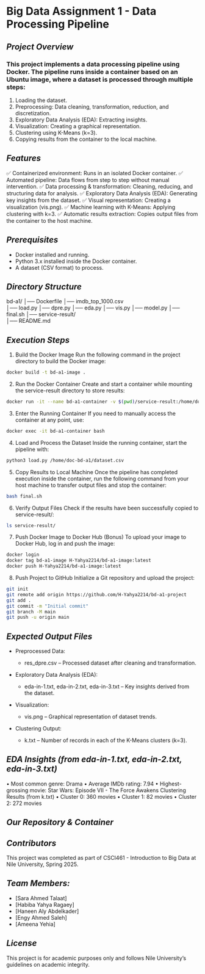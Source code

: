 # **Big Data Assignment 1 - Data Processing Pipeline**

## ***Project Overview***
### This project implements a data processing pipeline using Docker. The pipeline runs inside a container based on an Ubuntu image, where a dataset is processed through multiple steps:
1. Loading the dataset.
2. Preprocessing: Data cleaning, transformation, reduction, and discretization.
3. Exploratory Data Analysis (EDA): Extracting insights.
4. Visualization: Creating a graphical representation.
5. Clustering using K-Means (k=3).
6. Copying results from the container to the local machine.
## ___Features___
✅ Containerized environment: Runs in an isolated Docker container.
✅ Automated pipeline: Data flows from step to step without manual intervention.
✅ Data processing & transformation: Cleaning, reducing, and structuring data for analysis.
✅ Exploratory Data Analysis (EDA): Generating key insights from the dataset.
✅ Visual representation: Creating a visualization (vis.png).
✅ Machine learning with K-Means: Applying clustering with k=3.
✅ Automatic results extraction: Copies output files from the container to the host machine.
## ***Prerequisites***
- Docker installed and running.
- Python 3.x installed inside the Docker container.
- A dataset (CSV format) to process.
## ***Directory Structure***
bd-a1/
│── Dockerfile
│── imdb_top_1000.csv  
│── load.py
│── dpre.py
│── eda.py
│── vis.py
│── model.py
│── final.sh
│── service-result/  
│── README.md
## ***Execution Steps***
1. Build the Docker Image
Run the following command in the project directory to build the Docker image:
```bash
docker build -t bd-a1-image .
```
2. Run the Docker Container
Create and start a container while mounting the service-result directory to store results:
```bash
docker run -it --name bd-a1-container -v $(pwd)/service-result:/home/doc-bd-a1/service-result bd-a1-image
```
3. Enter the Running Container
If you need to manually access the container at any point, use:
```bash
docker exec -it bd-a1-container bash
```
4. Load and Process the Dataset
Inside the running container, start the pipeline with:
```bash
python3 load.py /home/doc-bd-a1/dataset.csv
```
5. Copy Results to Local Machine
Once the pipeline has completed execution inside the container, run the following command from your host machine to transfer output files and stop the container:
```bash
bash final.sh
```
6. Verify Output Files
Check if the results have been successfully copied to service-result/:
```bash
ls service-result/
```
7. Push Docker Image to Docker Hub (Bonus)
To upload your image to Docker Hub, log in and push the image:
```bash
docker login
docker tag bd-a1-image H-Yahya2214/bd-a1-image:latest
docker push H-Yahya2214/bd-a1-image:latest
```
8. Push Project to GitHub
Initialize a Git repository and upload the project:
```bash
git init
git remote add origin https://github.com/H-Yahya2214/bd-a1-project
git add .
git commit -m "Initial commit"
git branch -M main
git push -u origin main
```
## ***Expected Output Files***

- Preprocessed Data:
  - res_dpre.csv – Processed dataset after cleaning and transformation.

- Exploratory Data Analysis (EDA):
  - eda-in-1.txt, eda-in-2.txt, eda-in-3.txt – Key insights derived from the dataset.

- Visualization:
  - vis.png – Graphical representation of dataset trends.
 

- Clustering Output:
  - k.txt – Number of records in each of the K-Means clusters (k=3).
## ***EDA Insights (from eda-in-1.txt, eda-in-2.txt, eda-in-3.txt)***
•	Most common genre: Drama
•	Average IMDb rating: 7.94
•	Highest-grossing movie: Star Wars: Episode VII - The Force Awakens
Clustering Results (from k.txt)
•	Cluster 0: 360 movies
•	Cluster 1: 82 movies
•	Cluster 2: 272 movies

## ***Our Repository & Container***
  
## ***Contributors***
This project was completed as part of CSCI461 - Introduction to Big Data at Nile University, Spring 2025.

## ***Team Members:***
- [Sara Ahmed Talaat]
- [Habiba Yahya Ragaey]
- [Haneen Aly Abdelkader]
- [Engy Ahmed Saleh]
- [Ameena Yehia]
## ***License***
This project is for academic purposes only and follows Nile University’s guidelines on academic integrity.
